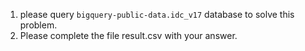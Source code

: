 1. please query `bigquery-public-data.idc_v17` database to solve this problem.
2. Please complete the file result.csv with your answer.